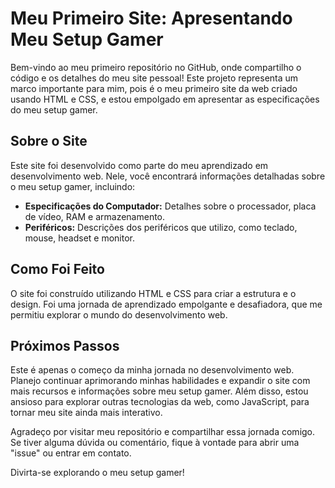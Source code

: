 # Meu Primeiro Site: Apresentando Meu Setup Gamer

Bem-vindo ao meu primeiro repositório no GitHub, onde compartilho o código e os detalhes do meu site pessoal! Este projeto representa um marco importante para mim, pois é o meu primeiro site da web criado usando HTML e CSS, e estou empolgado em apresentar as especificações do meu setup gamer.

## Sobre o Site

Este site foi desenvolvido como parte do meu aprendizado em desenvolvimento web. Nele, você encontrará informações detalhadas sobre o meu setup gamer, incluindo:

- **Especificações do Computador:** Detalhes sobre o processador, placa de vídeo, RAM e armazenamento.
- **Periféricos:** Descrições dos periféricos que utilizo, como teclado, mouse, headset e monitor.
## Como Foi Feito

O site foi construído utilizando HTML e CSS para criar a estrutura e o design. Foi uma jornada de aprendizado empolgante e desafiadora, que me permitiu explorar o mundo do desenvolvimento web.

## Próximos Passos

Este é apenas o começo da minha jornada no desenvolvimento web. Planejo continuar aprimorando minhas habilidades e expandir o site com mais recursos e informações sobre meu setup gamer. Além disso, estou ansioso para explorar outras tecnologias da web, como JavaScript, para tornar meu site ainda mais interativo.

Agradeço por visitar meu repositório e compartilhar essa jornada comigo. Se tiver alguma dúvida ou comentário, fique à vontade para abrir uma "issue" ou entrar em contato.

Divirta-se explorando o meu setup gamer!


